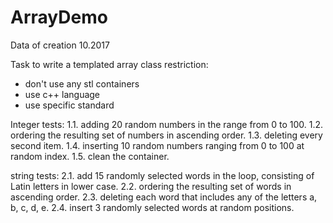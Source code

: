# ArrayDemo
 
Data of creation 10.2017 

Task to write a templated array class
restriction:
- don't use any stl containers
- use c++ language
- use specific standard

Integer tests:
1.1. adding 20 random numbers in the range from 0 to 100.
1.2. ordering the resulting set of numbers in ascending order.
1.3. deleting every second item.
1.4. inserting 10 random numbers ranging from 0 to 100 at random index.
1.5. clean the container.

string tests:
2.1. add 15 randomly selected words in the loop, consisting of Latin letters in lower case.
2.2. ordering the resulting set of words in ascending order.
2.3. deleting each word that includes any of the letters a, b, c, d, e.
2.4. insert 3 randomly selected words at random positions.

